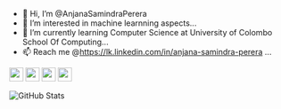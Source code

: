 - 👋 Hi, I’m @AnjanaSamindraPerera
- 👀 I’m interested in machine learnning aspects...
- 🌱 I’m currently learning Computer Science at University of Colombo School Of Computing...
- 📫 Reach me @https://lk.linkedin.com/in/anjana-samindra-perera ...

<p><a href="https://twitter.com/anjanasamindra"><img src="https://img.shields.io/badge/twitter-%231DA1F2.svg?&style=for-the-badge&logo=twitter&logoColor=white" height=25></a> <a href="https://lk.linkedin.com/in/anjana-samindra-perera"><img src="https://img.shields.io/badge/linkedin-%230077B5.svg?&style=for-the-badge&logo=linkedin&logoColor=white" height=25></a> <a href="https://www.instagram.com/anjana_samindra"><img src="https://img.shields.io/badge/instagram-%23E4405F.svg?&style=for-the-badge&logo=instagram&logoColor=white" height=25></a> <a href="https://anjanasamindraperera.medium.com/"><img src="https://img.shields.io/badge/medium-%2312100E.svg?&style=for-the-badge&logo=medium&logoColor=white" height=25></a> </p>

<p><img src="https://github-readme-stats.vercel.app/api?username=AnjanaSamindraPerera&amp;show_icons=true" alt="GitHub Stats"></p>


<!---
AnjanaSamindraPerera/AnjanaSamindraPerera is a ✨ special ✨ repository because its `README.md` (this file) appears on your GitHub profile.
You can click the Preview link to take a look at your changes.
--->
